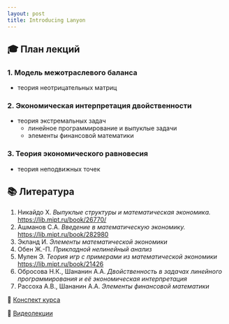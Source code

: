 ```yaml
---
layout: post
title: Introducing Lanyon
---
```


## 🎓 План лекций

### 1. Модель межотраслевого баланса

* теория неотрицательных матриц

### 2. Экономическая интерпретация двойственности

* теория экстремальных задач
    - линейное программирование и выпуклые задачи
    - элементы финансовой математики
    
### 3. Теория экономического равновесия

* теория неподвижных точек

## 📚 Литература

1. Никайдо Х. *Выпуклые структуры и математическая экономика.* https://lib.mipt.ru/book/26770/
2. Ашманов С.А. *Введение в математическую экономику.* https://lib.mipt.ru/book/282980
3. Экланд И. *Элементы математической экономики*
4. Обен Ж.-П. *Прикладной нелинейный анализ*
5. Мулен Э. *Теория игр с примерами из математической экономики* https://lib.mipt.ru/book/21426
6. Обросова Н.К., Шананин А.А. *Двойственность в задачах линейного программирования и её экономическая интерпретация*
7. Рассоха А.В., Шананин А.А. *Элементы финансовой математики*

📝 [Конспект курса](https://lib.mipt.ru/book/s/00039075000b9204d757753a4ca9dd0c/Shananin-AA-Matematicheskie-modeli-v-ekonomike.pdf)

🎥 [Видеолекции](https://mipt.ru/online/ekonomika/matmodeli-v-ekonomike.php)
